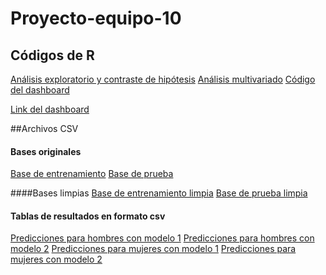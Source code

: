 # Proyecto-equipo-10

## Códigos de R

[Análisis exploratorio y contraste de hipótesis](https://github.com/angyf/Proyecto-equipo-10/blob/main/Cargar%2C%20limpiar%20y%20analizar%20las%20bases.R)
[Análisis multivariado](https://github.com/angyf/Proyecto-equipo-10/blob/main/analisis_multivariado.R)
[Código del dashboard](https://github.com/angyf/Proyecto-equipo-10/blob/main/app.R)

[Link del dashboard](https://angelicafuentes.shinyapps.io/Dashboard_Equipo_10/)

##Archivos CSV

#### Bases originales
[Base de entrenamiento](https://github.com/angyf/Proyecto-equipo-10/blob/main/test.csv)
[Base de prueba](https://github.com/angyf/Proyecto-equipo-10/blob/main/train.csv)

####Bases limpias
[Base de entrenamiento limpia](https://github.com/angyf/Proyecto-equipo-10/blob/main/test_clean.csv)
[Base de prueba limpia](https://github.com/angyf/Proyecto-equipo-10/blob/main/train_clean.csv)

#### Tablas de resultados en formato csv
[Predicciones para hombres con modelo 1](https://github.com/angyf/Proyecto-equipo-10/blob/main/Hombres_modelo_logistico.csv)
[Predicciones para hombres con modelo 2](https://github.com/angyf/Proyecto-equipo-10/blob/main/Hombres_maquina_vectores.csv)
[Predicciones para mujeres con modelo 1](https://github.com/angyf/Proyecto-equipo-10/blob/main/Mujeres_modelo_logistico.csv)
[Predicciones para mujeres con modelo 2](https://github.com/angyf/Proyecto-equipo-10/blob/main/Mujeres_maquina_vectores.csv)
